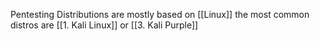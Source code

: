 Pentesting Distributions are mostly based on [[Linux]] the most common distros are [[1. Kali Linux]] or [[3. Kali Purple]]